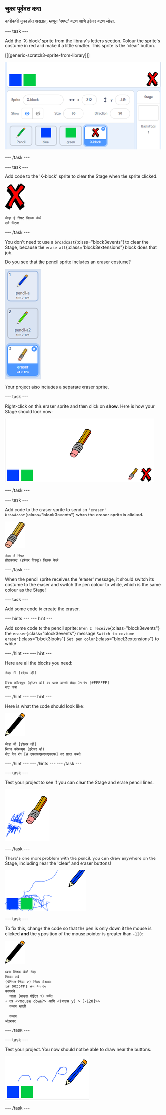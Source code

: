 ## चुका पूर्ववत करा

कधीकधी चुका होत असतात, म्हणून 'स्पष्ट' बटण आणि इरेज़र बटण जोडा.

\--- task \---

Add the 'X-block' sprite from the library's letters section. Colour the sprite's costume in red and make it a little smaller. This sprite is the 'clear' button.

[[[generic-scratch3-sprite-from-library]]]

![screenshot](images/paint-x.png)

\--- /task \---

\--- task \---

Add code to the 'X-block' sprite to clear the Stage when the sprite clicked.

![cross](images/cross.png)

```blocks3
जेव्हा हे स्पिट क्लिक केले
सर्व मिटवा
```

\--- /task \---

You don't need to use a `broadcast`{:class="block3events"} to clear the Stage, because the `erase all`{:class="block3extensions"} block does that job.

Do you see that the pencil sprite includes an eraser costume?

![screenshot](images/paint-eraser-costume.png)

Your project also includes a separate eraser sprite.

\--- task \---

Right-click on this eraser sprite and then click on **show**. Here is how your Stage should look now:

![screenshot](images/paint-eraser-stage.png)

\--- /task \---

\--- task \---

Add code to the eraser sprite to send an `'eraser' broadcast`{:class="block3events"} when the eraser sprite is clicked.

![eraser](images/eraser.png)

```blocks3
जेव्हा हे स्पिट
ब्रॉडकास्ट (इरेजर विरुद्ध) क्लिक केले
```

\--- /task \---

When the pencil sprite receives the 'eraser' message, it should switch its costume to the eraser and switch the pen colour to white, which is the same colour as the Stage!

\--- task \---

Add some code to create the eraser.

\--- hints \--- \--- hint \---

Add some code to the pencil sprite: `When I receive`{:class="block3events"} the `eraser`{:class="block3events"} message `Switch to costume eraser`{:class="block3looks"} `Set pen color`{:class="block3extensions"} to white

\--- /hint \--- \--- hint \---

Here are all the blocks you need:

```blocks3
जेव्हा मी [इरेज़र व्ही]

स्विच कॉस्च्युम (इरेजर व्ही) वर प्राप्त करतो तेव्हा पेन रंग [#FFFFFF]
सेट करा
```

\--- /hint \--- \--- hint \---

Here is what the code should look like:

![pencil](images/pencil.png)

```blocks3
जेव्हा मी [इरेज़र व्ही]
स्विच कॉस्च्युम (इरेजर व्ही)
सेट पेन रंग [# एफएफएफएफएफएफ] वर प्राप्त करते
```

\--- /hint \--- \--- /hints \--- \--- /task \---

\--- task \---

Test your project to see if you can clear the Stage and erase pencil lines.

![screenshot](images/paint-erase-test.png)

\--- /task \---

There's one more problem with the pencil: you can draw anywhere on the Stage, including near the 'clear' and eraser buttons!

![screenshot](images/paint-draw-problem.png)

\--- task \---

To fix this, change the code so that the pen is only down if the mouse is clicked **and** the `y` position of the mouse pointer is greater than `-120`:

![pencil](images/pencil.png)

```blocks3
ध्वज क्लिक केले तेव्हा
मिटवा सर्व
(पेन्सिल-निळा v) स्विच पोशाख
[# 0035FF] संच पेन रंग
कायमचे
  जाता (माउस पॉईंटर v) पर्यंत
+ तर <<mouse down?> आणि <(माउस y) > [-120]>> 
  कलम खाली

  कलम
अंतरावर
```

\--- /task \---

\--- task \---

Test your project. You now should not be able to draw near the buttons.

![screenshot](images/paint-fixed.png)

\--- /task \---
